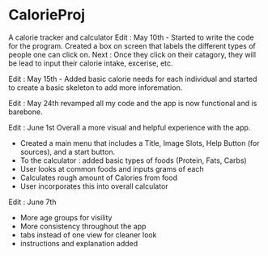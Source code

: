 # CalorieProj
A calorie tracker and calculator
Edit : May 10th - Started to write the code for the program. Created a box on screen that labels the different types of people one can click on.
Next : Once they click on their catagory, they will be lead to input their calorie intake, excerise, etc.


Edit : May 15th - Added basic calorie needs for each individual and started to create a basic skeleton to add more inforemation. 

Edit : May 24th revamped all my code and the app is now functional and is barebone.

Edit : June 1st
Overall a more visual and helpful experience with the app.
- Created a main menu that includes a Title, Image Slots, Help Button (for sources), and a start button.
- To the calculator : added basic types of foods (Protein, Fats, Carbs) 
- User looks at common foods and inputs grams of each
- Calculates rough amount of Calories from food
- User incorporates this into overall calculator

Edit : June 7th
- More age groups for visility
- More consistency throughout the app
- tabs instead of one view for cleaner look
- instructions and explanation added
